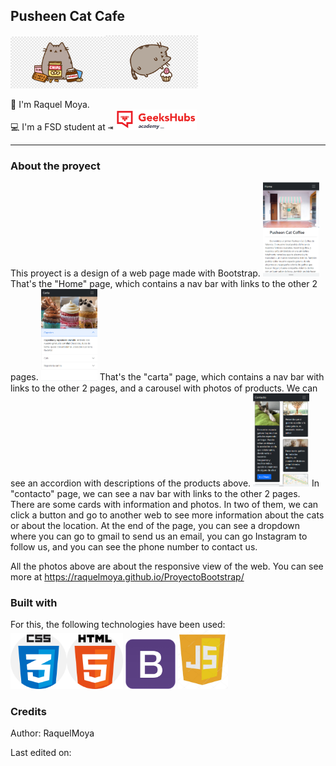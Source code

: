 ## Pusheen Cat Cafe

<img src="img/pngchips.png" width="150em"><img src="img/pngcupcake.png" width="150em">

:wave: I'm Raquel Moya.</br>
:computer: I'm a FSD student at <kbd>⇥</kbd> <img src="/img/GHA.png" width="130em" /></br>

<hr>

### About the proyect
This proyect is a design of a web page made with Bootstrap. 
<img src="img/homemov.png" width="90em"/>
That's the "Home" page, which contains a nav bar with links to the other 2 pages. 
<img src="img/cartamov.png" width="90em"/>
That's the "carta" page, which contains a nav bar with links to the other 2 pages, and a carousel with photos of products. We can see an accordion with descriptions of the products above.
<img src="img/contactmov.png" width="90em"/>
In "contacto" page, we can see a nav bar with links to the other 2 pages. There are some cards with information and photos. In two of them, we can click a button and go to another web to see more information about the cats or about the location. 
At the end of the page, you can see a dropdown where you can go to gmail to send us an email, you can go Instagram to follow us, and you can see the phone number to contact us. 

All the photos above are about the responsive view of the web. You can see more at https://raquelmoya.github.io/ProyectoBootstrap/

### Built with

For this, the following technologies have been used:</br>
<img src="img/css.png" width="90em"/><img src="img/html.png" width="90em"/> <img src="img/bootstrap-logo.jpg" width="80em">
<img src="img/js.jpg" width="80em">
</br>


### Credits

Author: RaquelMoya

Last edited on: